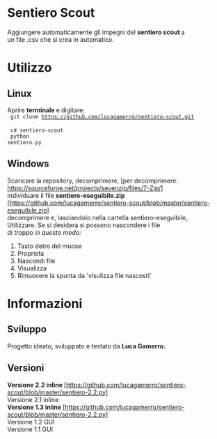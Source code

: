 # Sentiero Scout
Aggiungere automaticamente gli impegni del <b> sentiero scout </b> a <br>
un file .csv che si crea in automatico.

# Utilizzo
## Linux
Aprire <b> terminale </b> e digitare: <br>
<code> git clone https://github.com/lucagamerro/sentiero-scout.git </code> <br>
<code> cd sentiero-scout </code> <br>
<code> python sentiero.py </code> <br>
## Windows
Scaricare la repository, decomprimere, [per decomprimere: https://sourceforge.net/projects/sevenzip/files/7-Zip/]<br>
individuare il file <b> sentiero-eseguibile.zip </b> [https://github.com/lucagamerro/sentiero-scout/blob/master/sentiero-eseguibile.zip] <br>
decomprimere e, lasciandolo nella cartella sentiero-eseguibile, <br>
Utilizzare. Se si desidera si possono nascondere i file <br>
di troppo <i> in questo modo: </i> <br>
1. Tasto detro del muose <br>
2. Proprieta <br>
3. Nascondi file <br>
4. Visualizza <br>
5. Rimuovere la spunta da 'visulizza file nascosti' <br>
# Informazioni
## Sviluppo
Progetto ideato, sviluppato e testato da <b> Luca Gamerro. </b> <br>
## Versioni
<b> Versione 2.2 inline </b> [https://github.com/lucagamerro/sentiero-scout/blob/master/sentiero-2.2.py] <br>
Versione 2.1 inline <br>
<b> Versione 1.3 inline </b> [https://github.com/lucagamerro/sentiero-scout/blob/master/sentiero-2.2.py] <br>
Versione 1.2 GUI <br>
Versione 1.1 GUI <br>
